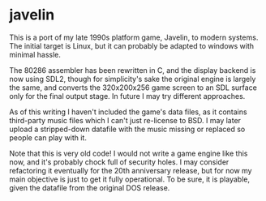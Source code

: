 # javelin

This is a port of my late 1990s platform game, Javelin, to modern systems.
The initial target is Linux, but it can probably be adapted to windows
with minimal hassle.

The 80286 assembler has been rewritten in C, and the display backend is now
using SDL2, though for simplicity's sake the original engine is largely the
same, and converts the 320x200x256 game screen to an SDL surface only for
the final output stage.
In future I may try different approaches.

As of this writing I haven't included the game's data files, as it contains
third-party music files which I can't just re-license to BSD.  I may later
upload a stripped-down datafile with the music missing or replaced so people
can play with it.

Note that this is very old code!  I would not write a game engine like this
now, and it's probably chock full of security holes.  I may consider refactoring
it eventually for the 20th anniversary release, but for now my main objective
is just to get it fully operational.  To be sure, it is playable, given the
datafile from the original DOS release.

